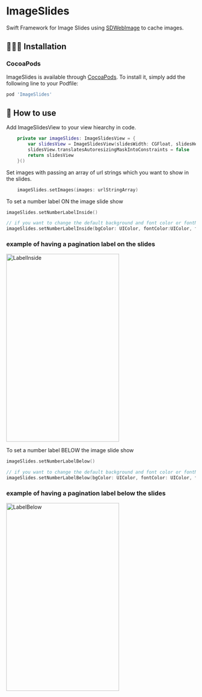 # ImageSlides
Swift Framework for Image Slides using [SDWebImage](https://github.com/SDWebImage/SDWebImage) to cache images.

## 👩🏻‍🔧 Installation

### CocoaPods
ImageSlides is available through [CocoaPods](http://cocoapods.org). To install
it, simply add the following line to your Podfile:

```ruby
pod 'ImageSlides'
```

## 📑 How to use
Add ImageSlidesView to your view hiearchy in code.
```swift
    private var imageSlides: ImageSlidesView = {
        var slidesView = ImageSlidesView(slidesWidth: CGFloat, slidesHeight: CGFloat)
        slidesView.translatesAutoresizingMaskIntoConstraints = false
        return slidesView
    }()
```

Set images with passing an array of url strings which you want to show in the slides.
```swift
    imageSlides.setImages(images: urlStringArray)
```

To set a number label ON the image slide show
```swift
imageSlides.setNumberLabelInside()

// if you want to change the default background and font color or fontName. Nil can be passed.
imageSlides.setNumberLabelInside(bgColor: UIColor, fontColor:UIColor, fontName: String)
```
### example of having a pagination label on the slides
<a>
    <img src="https://user-images.githubusercontent.com/66197018/173561730-9d016912-1cf4-429d-8ae0-591aac3e9aac.png" alt="LabelInside" width="300" height="500" >
</a>

To set a number label BELOW the image slide show
```swift
imageSlides.setNumberLabelBelow()

// if you want to change the default background and font color or fontName. Nil can be passed.
imageSlides.setNumberLabelBelow(bgColor: UIColor, fontColor: UIColor, fontName: String)
```

### example of having a pagination label below the slides
<a>
    <img src="https://user-images.githubusercontent.com/66197018/173561557-8e55893c-14ba-4bda-9bc8-e2ca62cfc13a.png" alt="LabelBelow" width="300" height="500" >
</a>
